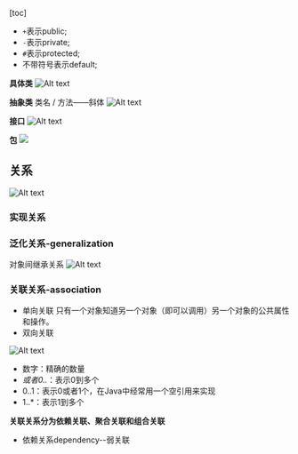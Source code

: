 [toc]



+ `+`表示public;
+ `-`表示private;
+ `#`表示protected;
+ 不带符号表示default;

**具体类**
![Alt text](https://pic4.zhimg.com/80/v2-71b22158f5b09dffa57a123d72ec4653_720w.webp)

**抽象类**
类名 / 方法——斜体
![Alt text](https://pic2.zhimg.com/80/v2-5c69cd9ff703377f7bbf37cee8199451_720w.webp)

**接口**
![Alt text](https://pic2.zhimg.com/80/v2-e39bdff5514c38e7797848372ac51365_720w.webp)

**包**
![ ](https://pic3.zhimg.com/80/v2-b421c9c15219feba7dd9cf7681070682_720w.webp)

## 关系
![Alt text](https://pic4.zhimg.com/80/v2-e6a48521352fff8270e753ea4a79d9fb_720w.webp)

### 实现关系



### 泛化关系-generalization
对象间继承关系
![Alt text](https://pic1.zhimg.com/80/v2-616c153ec74d496a811ac50c83c3653c_720w.webp)
### 关联关系-association
+ 单向关联
  只有一个对象知道另一个对象（即可以调用）另一个对象的公共属性和操作。
+ 双向关联

![Alt text](https://pic4.zhimg.com/80/v2-3f331f3dc075abb4215413014688638f_720w.webp)  
+ 数字：精确的数量
+ *或者0..*：表示0到多个
+ 0..1：表示0或者1个，在Java中经常用一个空引用来实现
+ 1..*：表示1到多个

**关联关系分为依赖关联、聚合关联和组合关联**

+ 依赖关系dependency--弱关联





















